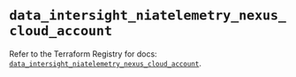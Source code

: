 # `data_intersight_niatelemetry_nexus_cloud_account`

Refer to the Terraform Registry for docs: [`data_intersight_niatelemetry_nexus_cloud_account`](https://registry.terraform.io/providers/ciscodevnet/intersight/1.0.71/docs/data-sources/niatelemetry_nexus_cloud_account).
